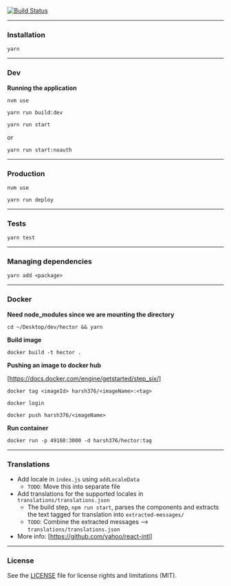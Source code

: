 [![Build Status](https://travis-ci.org/harsh376/Hector.svg?branch=master)](https://travis-ci.org/harsh376/Hector)

---

### Installation

`yarn`

---

### Dev

**Running the application**

`nvm use`

`yarn run build:dev`

`yarn run start`

or

`yarn run start:noauth`

---

### Production

`nvm use`

`yarn run deploy`

---

### Tests

`yarn test`

---

### Managing dependencies

`yarn add <package>`

---

### Docker

**Need node_modules since we are mounting the directory**

`cd ~/Desktop/dev/hector && yarn`

**Build image**

`docker build -t hector .`

**Pushing an image to docker hub**

[https://docs.docker.com/engine/getstarted/step_six/]

`docker tag <imageId> harsh376/<imageName>:<tag>`

`docker login`

`docker push harsh376/<imageName>`

**Run container**

`docker run -p 49160:3000 -d harsh376/hector:tag`

---

### Translations

- Add locale in `index.js` using `addLocaleData`
  + `TODO`: Move this into separate file
- Add translations for the supported locales in `translations/translations.json`
  + The build step, `npm run start`, parses the components and extracts the text tagged for translation into `extracted-messages/`
  + `TODO`: Combine the extracted messages --> `translations/translations.json`
- More info: [https://github.com/yahoo/react-intl]

---

### License

See the [LICENSE](LICENSE.md) file for license rights and limitations (MIT).
